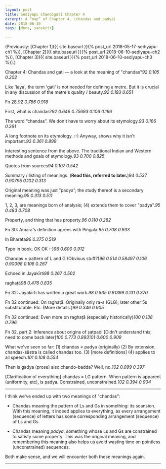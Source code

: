 ```yaml
---
layout: post
title: Sediyapu Chandogati Chapter 4
excerpt: A “map” of Chapter 4. (chandas and padya)
date: 2018-06-10
tags: [done, sanskrit]

---
```


(Previously: [Chapter 1]({{ site.baseurl }}{% post_url 2018-05-17-sediyapu-ch1 %}), [Chapter 2]({{ site.baseurl }}{% post_url 2018-06-10-sediyapu-ch2 %}), [Chapter 3]({{ site.baseurl }}{% post_url 2018-06-10-sediyapu-ch3 %}).)

<style>@import url("{{"/assets/sxs/sxs.css" | relative_url}}");</style>

<div id="mainBookPages"></div>

<script src="{{"/assets/sxs/sxs.js" | relative_url}}"></script>

<script>window.addEventListener('DOMContentLoaded', updateCites);</script>


Chapter 4: Chandas and gati — a look at the meaning of "chandas"<cite>92 0.105 0.202</cite>

Like 'laya', the term 'gati' is not needed for defining a metre. But it is crucial in any discussion of the metre's quality / beauty.<cite>92 0.193 0.651</cite>

Fn 28.<cite>92 0.786 0.918</cite>

First, what is chandas?<cite>92 0.646 0.756</cite><cite>93 0.106 0.166</cite>

The word “chandas”. We don't have to worry about its etymology.<cite>93 0.166 0.361</cite>

A long footnote on its etymology. :-) Anyway, shows why it isn't important.<cite>93 0.361 0.899</cite>

Interesting sentence from the above. The traditional Indian and Western methods and goals of etymology.<cite>93 0.700 0.825</cite>

Quotes from sources<cite>94 0.107 0.542</cite>

Summary / listing of meanings. (**Read this, referred to later.**)<cite>94 0.537 0.907</cite><cite>95 0.102 0.313</cite>

Original meaning was just ”padya”; the study thereof is a secondary meaning.<cite>95 0.313 0.511</cite>

1, 2, 3, are meanings born of analysis; (4) extends them to cover "padya".<cite>95 0.483 0.708</cite>

Property, and thing that has property.<cite>96 0.110 0.282</cite>

Fn 30: Amara's definition agrees with Piṅgala.<cite>95 0.708 0.933</cite>

In Bharata<cite>96 0.275 0.519</cite>

Typo in book. OK OK :-)<cite>96 0.600 0.912</cite>

Chandas = pattern of L and G (Obvious stuff?)<cite>96 0.514 0.584</cite><cite>97 0.106 0.900</cite><cite>98 0.108 0.267</cite>

Echoed in Jayakīrti<cite>98 0.267 0.502</cite>

raghaṭā<cite>98 0.476 0.835</cite>

Fn 32: Jayakīrti has written a great work.<cite>98 0.835 0.913</cite><cite>99 0.131 0.370</cite>

Fn 32 continued: On raghaṭā. Originally only ra-s (GLG); later other 5s substitutable. Etc. (More details.)<cite>99 0.346 0.905</cite>

Fn 32 continued: Even more on raghaṭā (especially historically)<cite>100 0.138 0.796</cite>

Fn 32, part 2: Inference about origins of ṣaṭpadi [Didn't understand this; need to come back later]<cite>100 0.773 0.893</cite><cite>101 0.600 0.909</cite>

What we've seen so far: (1) chandas = padya (originally) (2) By extension, chandas-śāstra is called chandas too. (3) [more definitions] (4) applies to all speech.<cite>101 0.108 0.554</cite>

Then is gadya (prose) also chando-badda? Well, no.<cite>102 0.099 0.397</cite>

[Clarification of everything] chandas = LG pattern. When pattern is apparent (uniformity, etc), is padya. Constrained, unconstrained.<cite>102 0.394 0.904</cite>

---

I think we've ended up with two meanings of "chandas":

- Chandas meaning the pattern of Ls and Gs in something: its scansion. With this meaning, it indeed applies to everything, as every arrangement (sequence) of letters has some corresponding arrangement (sequence) of Ls and Gs.

- Chandas meaning *padya*, something whose Ls and Gs are constrained to satisfy some property. This was the original meaning, and remembering this meaning also helps us avoid wasting time on pointless (unconstrained) sequences.

Both make sense, and we will encounter both these meanings again.

----
